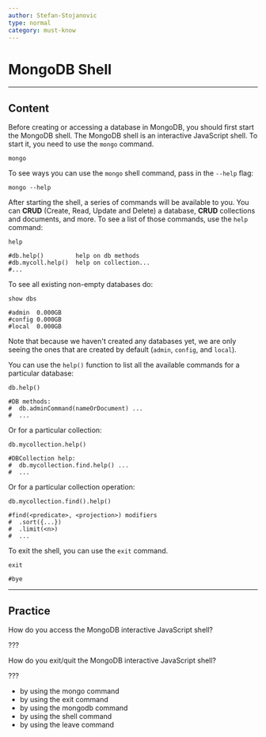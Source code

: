 ```yaml
---
author: Stefan-Stojanovic
type: normal
category: must-know
---
```


# MongoDB Shell


---

## Content

Before creating or accessing a database in MongoDB, you should first start the MongoDB shell. The MongoDB shell is an interactive JavaScript shell. To start it, you need to use the `mongo` command.

```shell
mongo
```

To see ways you can use the `mongo` shell command, pass in the `--help` flag:

```shell
mongo --help
```

After starting the shell, a series of commands will be available to you. You can **CRUD** (Create, Read, Update and Delete) a database, **CRUD** collections and documents, and more. To see a list of those commands, use the `help` command:

```shell
help

#db.help()         help on db methods
#db.mycoll.help()  help on collection...
#...
```

To see all existing non-empty databases do:

```shell
show dbs

#admin  0.000GB
#config 0.000GB
#local  0.000GB
```

Note that because we haven't created any databases yet, we are only seeing the ones that are created by default (`admin`, `config`, and `local`).

You can use the `help()` function to list all the available commands for a particular database:

```shell
db.help()

#DB methods:
#  db.adminCommand(nameOrDocument) ...
#  ...
```

Or for a particular collection:

```shell
db.mycollection.help()

#DBCollection help:
#  db.mycollection.find.help() ...
#  ...
```

Or for a particular collection operation:

```shell
db.mycollection.find().help()

#find(<predicate>, <projection>) modifiers
#  .sort({...})
#  .limit(<n>)
#  ...
```

To exit the shell, you can use the `exit` command.

```shell
exit

#bye
```


---

## Practice

How do you access the MongoDB interactive JavaScript shell?

???

How do you exit/quit the MongoDB interactive JavaScript shell?

???

- by using the mongo command
- by using the exit command
- by using the mongodb command
- by using the shell command
- by using the leave command
